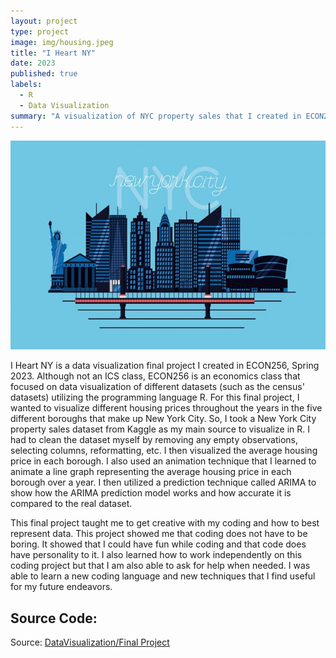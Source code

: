 ```yaml
---
layout: project
type: project
image: img/housing.jpeg
title: "I Heart NY"
date: 2023
published: true
labels:
  - R
  - Data Visualization
summary: "A visualization of NYC property sales that I created in ECON256"
---
```


<p align="center">
<img class="img-fluid" src="../img/nyc.jpeg">
</p>

I Heart NY is a data visualization final project I created in ECON256, Spring 2023. Although not an ICS class, ECON256 is an economics class that focused on data visualization of different datasets (such as the census' datasets) utilizing the programming language R. For this final project, I wanted to visualize different housing prices throughout the years in the five different boroughs that make up New York City. So, I took a New York City property sales dataset from Kaggle as my main source to visualize in R. I had to clean the dataset myself by removing any empty observations, selecting columns, reformatting, etc. I then visualized the average housing price in each borough. I also used an animation technique that I learned to animate a line graph representing the average housing price in each borough over a year. I then utilized a prediction technique called ARIMA to show how the ARIMA prediction model works and how accurate it is compared to the real dataset. 

This final project taught me to get creative with my coding and how to best represent data. This project showed me that coding does not have to be boring. It showed that I could have fun while coding and that code does have personality to it. I also learned how to work independently on this coding project but that I am also able to ask for help when needed. I was able to learn a new coding language and new techniques that I find useful for my future endeavors. 

## Source Code: 

<script src="https://emgithub.com/embed-v2.js?target=https%3A%2F%2Fgithub.com%2Fcdc21%2FDataVisualization%2Fblob%2F5bdd26532ab03a6235a21c7c1d8fab62fdfb5a9d%2FFinal_Project.html&style=default&type=markdown&showBorder=on&showLineNumbers=on&showFileMeta=on&showFullPath=on&showCopy=on"></script>
 
Source: <a href="https://github.com/cdc21/DataVisualization/blob/089c2ea8ebf35ccf60df93341b20af9f6760835d/Final_Project.Rmd">DataVisualization/Final Project</a>
